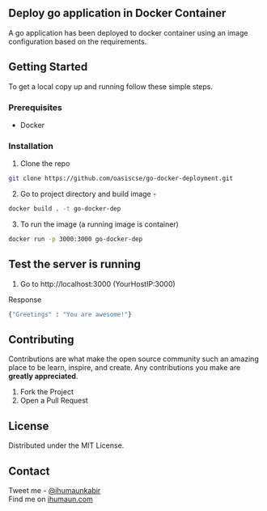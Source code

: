 ## Deploy go application in Docker Container

A go application has been deployed to docker container using an image configuration based on the requirements.


## Getting Started

To get a local copy up and running follow these simple steps.

### Prerequisites
* Docker


### Installation
 
1. Clone the repo
```sh
git clone https://github.com/oasiscse/go-docker-deployment.git
```
2. Go to project directory and build image -
```sh
docker build . -t go-docker-dep
```
3. To run the image (a running image is container)
```sh
docker run -p 3000:3000 go-docker-dep
```

## Test the server is running
1. Go to http://localhost:3000
(YourHostIP:3000)

Response
```sh
{"Greetings" : "You are awesome!"}
```
## Contributing

Contributions are what make the open source community such an amazing place to be learn, inspire, and create. Any contributions you make are **greatly appreciated**.

1. Fork the Project
2. Open a Pull Request

## License

Distributed under the MIT License.

## Contact

Tweet me - [@ihumaunkabir](https://twitter.com/ihumaunkabir)  
Find me on [ihumaun.com](http://ihumaun.com)

